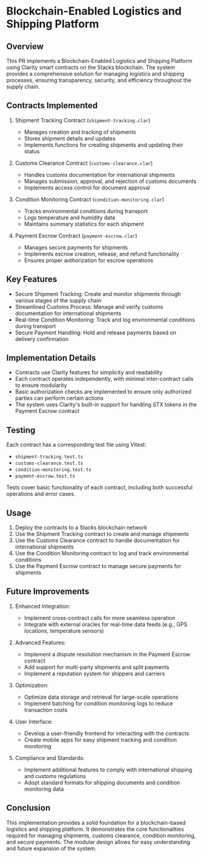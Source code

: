 # Blockchain-Enabled Logistics and Shipping Platform

## Overview
This PR implements a Blockchain-Enabled Logistics and Shipping Platform using Clarity smart contracts on the Stacks blockchain. The system provides a comprehensive solution for managing logistics and shipping processes, ensuring transparency, security, and efficiency throughout the supply chain.

## Contracts Implemented

1. Shipment Tracking Contract (`shipment-tracking.clar`)
    - Manages creation and tracking of shipments
    - Stores shipment details and updates
    - Implements functions for creating shipments and updating their status

2. Customs Clearance Contract (`customs-clearance.clar`)
    - Handles customs documentation for international shipments
    - Manages submission, approval, and rejection of customs documents
    - Implements access control for document approval

3. Condition Monitoring Contract (`condition-monitoring.clar`)
    - Tracks environmental conditions during transport
    - Logs temperature and humidity data
    - Maintains summary statistics for each shipment

4. Payment Escrow Contract (`payment-escrow.clar`)
    - Manages secure payments for shipments
    - Implements escrow creation, release, and refund functionality
    - Ensures proper authorization for escrow operations

## Key Features

- Secure Shipment Tracking: Create and monitor shipments through various stages of the supply chain
- Streamlined Customs Process: Manage and verify customs documentation for international shipments
- Real-time Condition Monitoring: Track and log environmental conditions during transport
- Secure Payment Handling: Hold and release payments based on delivery confirmation

## Implementation Details

- Contracts use Clarity features for simplicity and readability
- Each contract operates independently, with minimal inter-contract calls to ensure modularity
- Basic authorization checks are implemented to ensure only authorized parties can perform certain actions
- The system uses Clarity's built-in support for handling STX tokens in the Payment Escrow contract

## Testing

Each contract has a corresponding test file using Vitest:

- `shipment-tracking.test.ts`
- `customs-clearance.test.ts`
- `condition-monitoring.test.ts`
- `payment-escrow.test.ts`

Tests cover basic functionality of each contract, including both successful operations and error cases.

## Usage

1. Deploy the contracts to a Stacks blockchain network
2. Use the Shipment Tracking contract to create and manage shipments
3. Use the Customs Clearance contract to handle documentation for international shipments
4. Use the Condition Monitoring contract to log and track environmental conditions
5. Use the Payment Escrow contract to manage secure payments for shipments

## Future Improvements

1. Enhanced Integration:
    - Implement cross-contract calls for more seamless operation
    - Integrate with external oracles for real-time data feeds (e.g., GPS locations, temperature sensors)

2. Advanced Features:
    - Implement a dispute resolution mechanism in the Payment Escrow contract
    - Add support for multi-party shipments and split payments
    - Implement a reputation system for shippers and carriers

3. Optimization:
    - Optimize data storage and retrieval for large-scale operations
    - Implement batching for condition monitoring logs to reduce transaction costs

4. User Interface:
    - Develop a user-friendly frontend for interacting with the contracts
    - Create mobile apps for easy shipment tracking and condition monitoring

5. Compliance and Standards:
    - Implement additional features to comply with international shipping and customs regulations
    - Adopt standard formats for shipping documents and condition monitoring data

## Conclusion

This implementation provides a solid foundation for a blockchain-based logistics and shipping platform. It demonstrates the core functionalities required for managing shipments, customs clearance, condition monitoring, and secure payments. The modular design allows for easy understanding and future expansion of the system.


